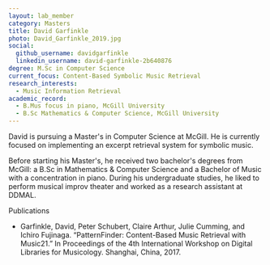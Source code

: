 ```yaml
---
layout: lab_member
category: Masters
title: David Garfinkle
photo: David_Garfinkle_2019.jpg
social:
  github_username: davidgarfinkle
  linkedin_username: david-garfinkle-2b640876
degree: M.Sc in Computer Science
current_focus: Content-Based Symbolic Music Retrieval
research_interests:
  - Music Information Retrieval
academic_record:
  - B.Mus focus in piano, McGill University
  - B.Sc Mathematics & Computer Science, McGill University
---
```


<!-- FILL IN BIO HERE -->

David is pursuing a Master's in Computer Science at McGill. He is currently focused on implementing an excerpt retrieval system for symbolic music.

Before starting his Master's, he received two bachelor's degrees from McGill: a B.Sc in Mathematics & Computer Science and a Bachelor of Music with a concentration in piano. During his undergraduate studies, he liked to perform musical improv theater and worked as a research assistant at DDMAL.

Publications

- Garfinkle, David, Peter Schubert, Claire Arthur, Julie Cumming, and Ichiro Fujinaga. “PatternFinder: Content-Based Music Retrieval with Music21.” In Proceedings of the 4th International Workshop on Digital Libraries for Musicology. Shanghai, China, 2017.
